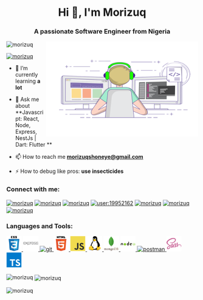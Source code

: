 <h1 align="center">Hi 👋, I'm Morizuq</h1>
<h3 align="center">A passionate Software Engineer from Nigeria</h3>
<img align="right" alt="Coding" height="250" width="400" src="gifs/pg.gif">

<p align="left"> <img src="https://komarev.com/ghpvc/?username=morizuq&label=Profile%20views&color=0e75b6&style=flat" alt="morizuq" /> </p>

<p align="left"> <a href="https://twitter.com/morizuq" target="blank"><img src="https://img.shields.io/twitter/follow/morizuq?logo=twitter&style=for-the-badge" alt="morizuq" /></a> </p>

- 🌱 I’m currently learning **a lot**

- 💬 Ask me about **Javascript: React, Node, Express, NestJs | Dart: Flutter **

- 📫 How to reach me **morizuqshoneye@gmail.com**

- ⚡ How to debug like pros: **use insecticides**

<h3 align="left">Connect with me:</h3>
<p align="left">
<a href="https://dev.to/morizuq" target="blank"><img align="center" src="https://raw.githubusercontent.com/rahuldkjain/github-profile-readme-generator/master/src/images/icons/Social/devto.svg" alt="morizuq" height="30" width="40" /></a>
<a href="https://twitter.com/morizuq" target="blank"><img align="center" src="https://raw.githubusercontent.com/rahuldkjain/github-profile-readme-generator/master/src/images/icons/Social/twitter.svg" alt="morizuq" height="30" width="40" /></a>
<a href="https://linkedin.com/in/morizuq" target="blank"><img align="center" src="https://raw.githubusercontent.com/rahuldkjain/github-profile-readme-generator/master/src/images/icons/Social/linked-in-alt.svg" alt="morizuq" height="30" width="40" /></a>
<a href="https://stackoverflow.com/users/19952162" target="blank"><img align="center" src="https://raw.githubusercontent.com/rahuldkjain/github-profile-readme-generator/master/src/images/icons/Social/stack-overflow.svg" alt="user:19952162" height="30" width="40" /></a>
<a href="https://codesandbox.com/morizuq" target="blank"><img align="center" src="https://raw.githubusercontent.com/rahuldkjain/github-profile-readme-generator/master/src/images/icons/Social/codesandbox.svg" alt="morizuq" height="30" width="40" /></a>
<a href="https://dribbble.com/morizuq" target="blank"><img align="center" src="https://raw.githubusercontent.com/rahuldkjain/github-profile-readme-generator/master/src/images/icons/Social/dribbble.svg" alt="morizuq" height="30" width="40" /></a>
<a href="https://www.hackerrank.com/morizuq" target="blank"><img align="center" src="https://raw.githubusercontent.com/rahuldkjain/github-profile-readme-generator/master/src/images/icons/Social/hackerrank.svg" alt="morizuq" height="30" width="40" /></a>
</p>

<h3 align="left">Languages and Tools:</h3>
<p align="left"> <a href="https://www.w3schools.com/css/" target="_blank" rel="noreferrer"> <img src="https://raw.githubusercontent.com/devicons/devicon/master/icons/css3/css3-original-wordmark.svg" alt="css3" width="40" height="40"/> </a> <a href="https://expressjs.com" target="_blank" rel="noreferrer"> <img src="https://raw.githubusercontent.com/devicons/devicon/master/icons/express/express-original-wordmark.svg" alt="express" width="40" height="40"/> </a> <a href="https://git-scm.com/" target="_blank" rel="noreferrer"> <img src="https://www.vectorlogo.zone/logos/git-scm/git-scm-icon.svg" alt="git" width="40" height="40"/> </a> <a href="https://www.w3.org/html/" target="_blank" rel="noreferrer"> <img src="https://raw.githubusercontent.com/devicons/devicon/master/icons/html5/html5-original-wordmark.svg" alt="html5" width="40" height="40"/> </a> <a href="https://developer.mozilla.org/en-US/docs/Web/JavaScript" target="_blank" rel="noreferrer"> <img src="https://raw.githubusercontent.com/devicons/devicon/master/icons/javascript/javascript-original.svg" alt="javascript" width="40" height="40"/> </a> <a href="https://www.linux.org/" target="_blank" rel="noreferrer"> <img src="https://raw.githubusercontent.com/devicons/devicon/master/icons/linux/linux-original.svg" alt="linux" width="40" height="40"/> </a> <a href="https://www.mongodb.com/" target="_blank" rel="noreferrer"> <img src="https://raw.githubusercontent.com/devicons/devicon/master/icons/mongodb/mongodb-original-wordmark.svg" alt="mongodb" width="40" height="40"/> </a> <a href="https://nodejs.org" target="_blank" rel="noreferrer"> <img src="https://raw.githubusercontent.com/devicons/devicon/master/icons/nodejs/nodejs-original-wordmark.svg" alt="nodejs" width="40" height="40"/> </a> <a href="https://postman.com" target="_blank" rel="noreferrer"> <img src="https://www.vectorlogo.zone/logos/getpostman/getpostman-icon.svg" alt="postman" width="40" height="40"/> </a> <a href="https://sass-lang.com" target="_blank" rel="noreferrer"> <img src="https://raw.githubusercontent.com/devicons/devicon/master/icons/sass/sass-original.svg" alt="sass" width="40" height="40"/> </a> <a href="https://www.typescriptlang.org/" target="_blank" rel="noreferrer"> <img src="https://raw.githubusercontent.com/devicons/devicon/master/icons/typescript/typescript-original.svg" alt="typescript" width="40" height="40"/> </a> </p>

<p><img align="left" src="https://github-readme-stats.vercel.app/api/top-langs?username=morizuq&show_icons=true&locale=en&layout=compact" alt="morizuq" /></p>

<p>&nbsp;<img align="center" src="https://github-readme-stats.vercel.app/api?username=morizuq&show_icons=true&locale=en" alt="morizuq" /></p>

<p><img align="center" src="https://github-readme-streak-stats.herokuapp.com/?user=morizuq&" alt="morizuq" /></p>

